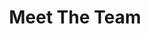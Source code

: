 ---
title: Meet The Team
en:
  sections:
    - type: secondary_header
      baseUrl: /about
      nav_items:
        - label: Who We Are
          link: /who-are-we
        - label: Our Team
          link: /team
        - label: Join Our Team
          link: /join-our-team
        - label: Affiliated Groups
          link: /affiliated-groups
        - label: Contact Us
          link: /contact-us
    - type: page_title
      title: Our Team
    - type: content_section
      content: >-
        **Executive members** of the ESS are elected each academic year in March. Their term begins on May 1st and ends on April 30th the subsequent year. 
  
  
        **Managers** are elected each academic year at the Annual General Meeting. Their term begins on May 1st and ends on April 30th the subsequent year.
        
    # commented out as there are no positions available at the moment
    # - type: positions_slider
    #   title: Available Positions
    #   positions:
    #   - title: Dusted DD
    #     content: >-
    #       Lorem ipsum dolor sit amet, consectetur adipiscing elit. Enim integer augue justo morbi ut arcu, diam, luctus ante. Velit tristique risus sit dignissim nam lacus, id molestie velit.
    #   - title: External VP
    #     content: >-
    #       Lorem ipsum dolor sit amet, consectetur adipiscing elit. Enim integer augue justo morbi ut arcu, diam, luctus ante. Velit tristique risus sit dignissim nam lacus, id molestie velit.
    #   - title: Ex CEO
    #     content: >-
    #       Lorem ipsum dolor sit amet, consectetur adipiscing elit. Enim integer augue justo morbi ut arcu, diam, luctus ante. Velit tristique risus sit dignissim nam lacus, id molestie velit.

    - type: team_section
      title: Meet the Team
      team:
        - src/data/team/ess-president.yaml
        - src/data/team/ess-vp-external.yaml
        - src/data/team/ess-vp-finance.yaml
        - src/data/team/ess-vp-academic.yaml
        - src/data/team/ess-vp-comms.yaml
        - src/data/team/ess-vp-internal.yaml
        - src/data/team/ess-vp-services.yaml
        - src/data/team/ess-vp-social.yaml
        - src/data/team/ess-vp-phil.yaml
        #- src/data/team/ess-vp-equity.yaml
        - src/data/team/ess-manager-social.yaml
        - src/data/team/ess-manager-IT.yaml
        - src/data/team/ess-manager-sponsor.yaml
        - src/data/team/ess-manager-sports.yaml
        - src/data/team/ess-manager-101.yaml
        #- src/data/team/ess-manager-translations.yaml

fr:
  sections:
    - type: secondary_header
      baseUrl: /about
      nav_items:
        - label: Qui sommes-nous
          link: /who-are-we
        - label: Notre équipe
          link: /team
        - label: Joignez notre équipe
          link: /join-our-team
        - label: Groupes affiliés
          link: /affiliated-groups
        - label: Contactez-nous
          link: /contact-us
    - type: page_title
      title: Notre Équipe
    - type: content_section
      content: >-
        Les **Membres Exécutifs** de l’AÉG sont élus chaque année en mars. Leur mandat commence le 1er mai et se termine le 30 avril de l'année suivante. 
  

        Les **Directeurs** sont élus chaque année lors de l'Assemblée générale annuelle. Leur mandat commence le 1er mai et se termine le 30 avril de l'année suivante.
    # - type: positions_slider
    #   title: Available Positions
    #   positions:
    #   - title: Dusted DD
    #     content: >-
    #       Lorem ipsum dolor sit amet, consectetur adipiscing elit. Enim integer augue justo morbi ut arcu, diam, luctus ante. Velit tristique risus sit dignissim nam lacus, id molestie velit.
    #   - title: External VP
    #     content: >-
    #       Lorem ipsum dolor sit amet, consectetur adipiscing elit. Enim integer augue justo morbi ut arcu, diam, luctus ante. Velit tristique risus sit dignissim nam lacus, id molestie velit.
    #   - title: Ex CEO
    #     content: >-
    #       Lorem ipsum dolor sit amet, consectetur adipiscing elit. Enim integer augue justo morbi ut arcu, diam, luctus ante. Velit tristique risus sit dignissim nam lacus, id molestie velit.
    - type: team_section
      title: Rencontrez l’équipe
      team:
        - src/data/team/ess-president.yaml
        - src/data/team/ess-vp-external.yaml
        - src/data/team/ess-vp-finance.yaml
        - src/data/team/ess-vp-academic.yaml
        - src/data/team/ess-vp-comms.yaml
        - src/data/team/ess-vp-internal.yaml
        - src/data/team/ess-vp-services.yaml
        - src/data/team/ess-vp-social.yaml
        - src/data/team/ess-vp-phil.yaml
        - src/data/team/ess-manager-social.yaml
        - src/data/team/ess-manager-IT.yaml
        - src/data/team/ess-manager-sponsor.yaml
        - src/data/team/ess-manager-sports.yaml
        - src/data/team/ess-manager-101.yaml
        - src/data/team/ess-manager-translations.yaml
template: advanced
---